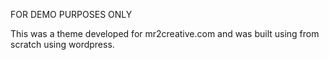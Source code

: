 FOR DEMO PURPOSES ONLY

This was a theme developed for mr2creative.com and was built using from scratch using wordpress.
